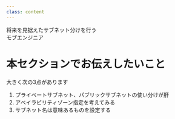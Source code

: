 ```yaml
---
class: content
---
```


<div class="doc-header">
  <div class="doc-title">将来を見据えたサブネット分けを行う</div>
  <div class="doc-author">モブエンジニア</div>
</div>

# 本セクションでお伝えしたいこと

大きく次の3点があります

1. プライベートサブネット、パブリックサブネットの使い分けが肝
2. アベイラビリティゾーン指定を考えてみる
3. サブネット名は意味あるものを設定する